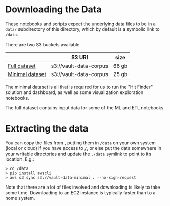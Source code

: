 # Downloading the Data

These notebooks and scripts expect the underlying data files to be in a `data/` subdirectory of this directory, which by default is a symbolic link to `/data`.

There are two S3 buckets available.

|    |  S3 URI | size |
|----|----|----|
| [Full dataset](http://vault-data-corpus.s3-website.us-east-2.amazonaws.com/) | s3://vault-data-corpus | 66 gb |
| [Minimal dataset](http://vault-data-minimal.s3-website.us-east-2.amazonaws.com/) | s3://vault-data-corpus | 25 gb |

The minimal dataset is all that is required for us to run the "Hit Finder" solution and dashboard, as well as some visualization exploration notebooks.

The full dataset contains input data for some of the ML and ETL notebooks.

# Extracting the data

You can copy the files from , putting them in `/data` on your own system (local or cloud) if you have access to `/`, or else put the data somewhere in your writable directories and update the `./data` symlink to point to its location. E.g.:

```
> cd /data
> pip install awscli
> aws s3 sync s3://vault-data-minimal . --no-sign-request
```

Note that there are a lot of files involved and downloading is likely to take some time. Downloading to an EC2 instance is typically faster than to a home system.


